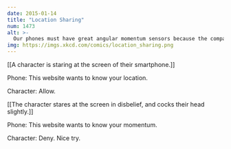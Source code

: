 ```yaml
---
date: 2015-01-14
title: "Location Sharing"
num: 1473
alt: >-
  Our phones must have great angular momentum sensors because the compasses really suck.
img: https://imgs.xkcd.com/comics/location_sharing.png
---
```

[[A character is staring at the screen of their smartphone.]]

Phone: This website wants to know your location.

Character: Allow.

[[The character stares at the screen in disbelief, and cocks their head slightly.]]

Phone: This website wants to know your momentum.

Character: Deny. Nice try.

